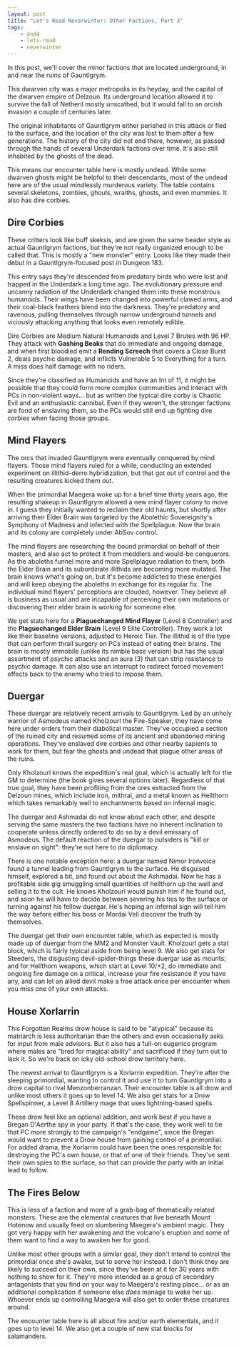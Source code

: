 ```yaml
---
layout: post
title: "Let's Read Neverwinter: Other Factions, Part 3"
tags:
    - dnd4
    - lets-read
    - neverwinter
---
```


In this post, we'll cover the minor factions that are located underground, in
and near the ruins of Gauntlgrym.

This dwarven city was a major metropolis in its heyday, and the capital of the
dwarven empire of Delzoun. Its underground location allowed it to survive the
fall of Netheril mostly unscathed, but it would fall to an orcish invasion a
couple of centuries later.

The original inhabitants of Gauntlgrym either perished in this attack or fled to
the surface, and the location of the city was lost to them after a few
generations. The history of the city did not end there, however, as passed
through the hands of several Underdark factions over time. It's also still
inhabited by the ghosts of the dead.

This means our encounter table here is mostly undead. While some dwarven ghosts
might be helpful to their descendants, most of the undead here are of the usual
mindlessly murderous variety. The table contains several skeletons, zombies,
ghouls, wraiths, ghosts, and even mummies. It also has dire corbies.

## Dire Corbies

These critters look like buff skeksis, and are given the same header style as
actual Gauntlgrym factions, but they're not really organized enough to be called
that. This is mostly a "new monster" entry. Looks like they made their debut in
a Gauntlgrym-focused post in Dungeon 183.

This entry says they're descended from predatory birds who were lost and trapped
in the Underdark a long time ago. The evolutionary pressure and uncanny
radiation of the Underdark changed them into these monstrous humanoids. Their
wings have been changed into powerful clawed arms, and their coal-black feathers
blend into the darkness. They're predatory and ravenous, pulling themselves
through narrow underground tunnels and viciously attacking anything that looks
even remotely edible.

Dire Corbies are Medium Natural Humanoids and Level 7 Brutes with 96 HP. They
attack with **Gashing Beaks** that do immediate and ongoing damage, and when
first bloodied emit a **Rending Screech** that covers a Close Burst 2, deals
psychic damage, and inflicts Vulnerable 5 to Everything for a turn. A miss does
half damage with no riders.

Since they're classified as Humanoids and have an Int of 11, it might be
possible that they could form more complex communities and interact with PCs in
non-violent ways... but as written the typical dire corby is Chaotic Evil and an
enthusiastic cannibal. Even if they weren't, the stronger factions are fond of
enslaving them, so the PCs would still end up fighting dire corbies when facing
those groups.

## Mind Flayers

The orcs that invaded Gauntlgrym were eventually conquered by mind
flayers. Those mind flayers ruled for a while, conducting an extended experiment
on illithid-derro hybridization, but that got out of control and the resulting
creatures kicked them out.

When the primordial Maegera woke up for a brief time thirty years ago, the
resulting shakeup in Gauntlgrym allowed a new mind flayer colony to move in. I
guess they initially wanted to reclaim their old haunts, but shortly after
arriving their Elder Brain was targeted by the Abolethic Sovereignity's Symphony
of Madness and infected with the Spellplague. Now the brain and its colony are
completely under AbSov control.

The mind flayers are researching the bound primordial on behalf of their
masters, and also act to protect it from meddlers and would-be conquerors. As
the aboleths funnel more and more Spellplague radiation to them, both the Elder
Brain and its subordinate illithids are becoming more mutated. The brain knows
what's going on, but it's become addicted to these energies and will keep
obeying the aboleths in exchange for its regular fix. The individual mind
flayers' perceptions are clouded, however. They believe all is business as
usual and are incapable of perceiving their own mutations or discovering their
elder brain is working for someone else.

We get stats here for a **Plaguechanged Mind Flayer** (Level 8 Controller) and
the **Plaguechanged Elder Brain** (Level 9 Elite Controller). They work a lot
like their baseline versions, adjusted to Heroic Tier. The illithid is of the
type that can perform thrall surgery on PCs instead of eating their brains. The
brain is mostly immobile (unlike its nimble base version) but has the usual
assortment of psychic attacks and an aura (3) that can strip resistance to
psychic damage. It can also use an interrupt to redirect forced movement effects
back to the enemy who tried to impose them.

## Duergar

These duergar are relatively recent arrivals to Gauntlgrym. Led by an unholy
warrior of Asmodeus named Kholzourl the Fire-Speaker, they have come here under
orders from their diabolical master. They've occupied a section of the ruined
city and resumed some of its ancient and abandoned mining operations. They've
enslaved dire corbies and other nearby sapients to work for them, but fear the
ghosts and undead that plague other areas of the ruins.

Only Kholzourl knows the expedition's real goal, which is actually left for the
GM to determine (the book gives several options later). Regardless of that true
goal, they have been profiting from the ores extracted from the Delzoun mines,
which include iron, mithral, and a metal known as Hellthorn which takes
remarkably well to enchantments based on infernal magic.

The duergar and Ashmadai do not know about each other, and despite serving the
same masters the two factions have no inherent inclination to cooperate unless
directly ordered to do so by a devil emissary of Asmodeus. The default reaction
of the duergar to outsiders is "kill or enslave on sight": they're not here to
do diplomacy.

There is one notable exception here: a duergar named Nimor Ironvoice found a
tunnel leading from Gauntlgrym to the surface. He disguised himself, explored a
bit, and found out about the Ashmadai. Now he has a profitable side gig
smuggling small quantities of hellthorn up the well and selling it to the
cult. He knows Kholzourl would punish him if he found out, and soon he will have
to decide between severing his ties to the surface or turning against his fellow
duergar. He's hoping an infernal sign will tell him the way before either his
boss or Mordai Vell discover the truth by themselves.

The duergar get their own encounter table, which as expected is mostly made up
of duergar from the MM2 and Monster Vault. Kholzourl gets a stat block, which is
fairly typical aside from being level 9. We also get stats for Steeders, the
disgusting devil-spider-things these duergar use as mounts; and for Hellthorn
weapons, which start at Level 10/+2, do immediate and ongoing fire damage on a
critical, increase your fire resistance if you have any, and can let an allied
devil make a free attack once per encounter when you miss one of your own
attacks.

## House Xorlarrin

This Forgotten Realms drow house is said to be "atypical" because its matriarch
is less authoritarian than the others and even occasionally asks for input from
male advisors. But it also has a full-on eugenics program where males are "bred
for magical ability" and sacrificed if they turn out to lack it. So we're back
on icky old-school drow territory here.

The newest arrival to Gauntlgrym is a Xorlarrin expedition. They're after the
sleeping primordial, wanting to control it and use it to turn Gauntlgrym into a
drow capital to rival Menzonberranzan. Their encounter table is all drow and
unlike most others it goes up to level 14. We also get stats for a Drow
Spellspinner, a Level 8 Artillery mage that uses lightning-based spells.

These drow feel like an optional addition, and work best if you have a Bregan
D'Aerthe spy in your party. If that's the case, they work well to tie that PC
more strongly to the campaign's "endgame", since the Bregan would want to
prevent a Drow house from gaining control of a primordial. For added drama, the
Xorlarrin could have been the ones responsible for destroying the PC's own
house, or that of one of their friends. They've sent their own spies to the
surface, so that can provide the party with an initial lead to follow.

## The Fires Below

This is less of a faction and more of a grab-bag of thematically related
monsters. These are the elemental creatures that live beneath Mount Hotenow and
usually feed on slumbering Maegera's ambient magic. They got very happy with her
awakening and the volcano's eruption and some of them want to find a way to
awaken her for good.

Unlike most other groups with a similar goal, they don't intend to control the
primordial once she's awake, but to serve her instead. I don't think they are
likely to succeed on their own, since they've been at it for 30 years with
nothing to show for it. They're more intended as a group of secondary
antagonists that you find on your way to Maegera's resting place... or as an
additional complication if someone else _does_ manage to wake her up. Whoever
ends up controlling Maegera will also get to order these creatures around.

The encounter table here is all about fire and/or earth elementals, and it goes
up to level 14. We also get a couple of new stat blocks for salamanders.
